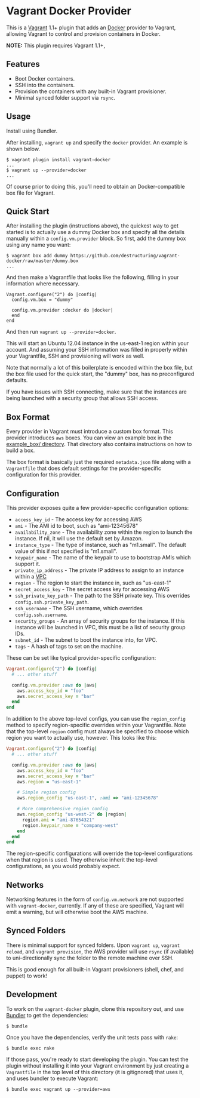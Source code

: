 # Vagrant Docker Provider

This is a [Vagrant](http://www.vagrantup.com) 1.1+ plugin that adds an [Docker](http://docker.io)
provider to Vagrant, allowing Vagrant to control and provision
containers in Docker.

**NOTE:** This plugin requires Vagrant 1.1+,

## Features

* Boot Docker containers.
* SSH into the containers.
* Provision the containers with any built-in Vagrant provisioner.
* Minimal synced folder support via `rsync`.

## Usage

Install using Bundler. 

After installing, `vagrant up` and specify the `docker` provider. An example is
shown below.

```
$ vagrant plugin install vagrant-docker
...
$ vagrant up --provider=docker
...
```

Of course prior to doing this, you'll need to obtain an Docker-compatible
box file for Vagrant.

## Quick Start

After installing the plugin (instructions above), the quickest way to get
started is to actually use a dummy Docker box and specify all the details
manually within a `config.vm.provider` block. So first, add the dummy
box using any name you want:

```
$ vagrant box add dummy https://github.com/destructuring/vagrant-docker/raw/master/dummy.box
...
```

And then make a Vagrantfile that looks like the following, filling in
your information where necessary.

```
Vagrant.configure("2") do |config|
  config.vm.box = "dummy"

  config.vm.provider :docker do |docker|
  end
end
```

And then run `vagrant up --provider=docker`.

This will start an Ubuntu 12.04 instance in the us-east-1 region within
your account. And assuming your SSH information was filled in properly
within your Vagrantfile, SSH and provisioning will work as well.

Note that normally a lot of this boilerplate is encoded within the box
file, but the box file used for the quick start, the "dummy" box, has
no preconfigured defaults.

If you have issues with SSH connecting, make sure that the instances
are being launched with a security group that allows SSH access.

## Box Format

Every provider in Vagrant must introduce a custom box format. This
provider introduces `aws` boxes. You can view an example box in
the [example_box/ directory](https://github.com/destructuring/vagrant-docker/tree/master/example_box).
That directory also contains instructions on how to build a box.

The box format is basically just the required `metadata.json` file
along with a `Vagrantfile` that does default settings for the
provider-specific configuration for this provider.

## Configuration

This provider exposes quite a few provider-specific configuration options:

* `access_key_id` - The access key for accessing AWS
* `ami` - The AMI id to boot, such as "ami-12345678"
* `availability_zone` - The availability zone within the region to launch
  the instance. If nil, it will use the default set by Amazon.
* `instance_type` - The type of instance, such as "m1.small". The default
  value of this if not specified is "m1.small".
* `keypair_name` - The name of the keypair to use to bootstrap AMIs
   which support it.
* `private_ip_address` - The private IP address to assign to an instance
  within a [VPC](http://aws.amazon.com/vpc/)
* `region` - The region to start the instance in, such as "us-east-1"
* `secret_access_key` - The secret access key for accessing AWS
* `ssh_private_key_path` - The path to the SSH private key. This overrides
  `config.ssh.private_key_path`.
* `ssh_username` - The SSH username, which overrides `config.ssh.username`.
* `security_groups` - An array of security groups for the instance. If this
  instance will be launched in VPC, this must be a list of security group
  IDs.
* `subnet_id` - The subnet to boot the instance into, for VPC.
* `tags` - A hash of tags to set on the machine.

These can be set like typical provider-specific configuration:

```ruby
Vagrant.configure("2") do |config|
  # ... other stuff

  config.vm.provider :aws do |aws|
    aws.access_key_id = "foo"
    aws.secret_access_key = "bar"
  end
end
```

In addition to the above top-level configs, you can use the `region_config`
method to specify region-specific overrides within your Vagrantfile. Note
that the top-level `region` config must always be specified to choose which
region you want to actually use, however. This looks like this:

```ruby
Vagrant.configure("2") do |config|
  # ... other stuff

  config.vm.provider :aws do |aws|
    aws.access_key_id = "foo"
    aws.secret_access_key = "bar"
    aws.region = "us-east-1"

    # Simple region config
    aws.region_config "us-east-1", :ami => "ami-12345678"

    # More comprehensive region config
    aws.region_config "us-west-2" do |region|
      region.ami = "ami-87654321"
      region.keypair_name = "company-west"
    end
  end
end
```

The region-specific configurations will override the top-level
configurations when that region is used. They otherwise inherit
the top-level configurations, as you would probably expect.

## Networks

Networking features in the form of `config.vm.network` are not
supported with `vagrant-docker`, currently. If any of these are
specified, Vagrant will emit a warning, but will otherwise boot
the AWS machine.

## Synced Folders

There is minimal support for synced folders. Upon `vagrant up`,
`vagrant reload`, and `vagrant provision`, the AWS provider will use
`rsync` (if available) to uni-directionally sync the folder to
the remote machine over SSH.

This is good enough for all built-in Vagrant provisioners (shell,
chef, and puppet) to work!

## Development

To work on the `vagrant-docker` plugin, clone this repository out, and use
[Bundler](http://gembundler.com) to get the dependencies:

```
$ bundle
```

Once you have the dependencies, verify the unit tests pass with `rake`:

```
$ bundle exec rake
```

If those pass, you're ready to start developing the plugin. You can test
the plugin without installing it into your Vagrant environment by just
creating a `Vagrantfile` in the top level of this directory (it is gitignored)
that uses it, and uses bundler to execute Vagrant:

```
$ bundle exec vagrant up --provider=aws
```
